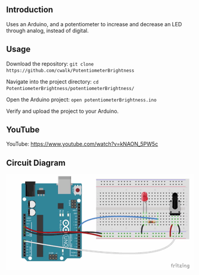 ## Introduction

Uses an Arduino, and a potentiometer to increase and decrease an LED through analog, instead of digital.

## Usage

Download the repository: `git clone https://github.com/cwalk/PotentiometerBrightness`

Navigate into the project directory: `cd PotentiometerBrightness/potentiometerBrightness/`

Open the Arduino project: `open potentiometerBrightness.ino`

Verify and upload the project to your Arduino.

## YouTube

YouTube: https://www.youtube.com/watch?v=kNAON_5PW5c

## Circuit Diagram

![Circuit Diagram](/Circuit.png?raw=true "Circuit Diagram")
